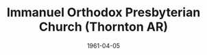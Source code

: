 ---
date: &id001 1961-04-05
end_date: null
location:
  address: null
  city: Thornton
  state: AR
minister:
- end: 1963-01-01
  name: Laurence Vail
  start: 1961-01-01
  type: pastor
- end: 1967-01-01
  name: Donald Taws
  start: 1963-01-01
  type: pastor
- end: 1972-01-01
  name: Abe Ediger
  start: 1967-01-01
  type: pastor
- end: 1976-01-01
  name: Elmer Dortzbach
  start: 1973-01-01
  type: supply
- end: 2002-10-02
  name: Richard Wynja
  start: 1977-01-01
  type: pastor
- end: 1996-01-01
  name: Jonathan Male
  start: 1992-01-01
  type: Associate Pastor
- end: 2001-01-01
  name: Matthew Kingsbury
  start: 1999-01-01
  type: Associate Pastor
ministers:
- Laurence Vail
- Donald Taws
- Abe Ediger
- Elmer Dortzbach
- Richard Wynja
- Jonathan Male
- Matthew Kingsbury
name: Immanuel Orthodox Presbyterian Church
names:
- end: 2002-10-02
  name: Immanuel Orthodox Presbyterian Church
  start: 1961-04-05
origination_date: *id001
raw_data: "AR    Thornton\n\nImmanuel Orthodox Presbyterian Church  (April 5,\
  \ 1961\u2013October 2, 2002)\nPastors: Laurence Vail, 1961\u201363\nDonald Taws,\
  \ 1963\u201367\nAbe Ediger, 1967\u201372\nElmer Dortzbach (Supply), 1973\u201376\n\
  Richard Wynja, 1977\u20132002\nAssoc. Pastors: Jonathan Male, 1992\u20131996\nMatthew\
  \ Kingsbury, 1999\u20132001"
received_from: MISSING
states:
- AR
status:
  active: false
  end_date: 2002-10-02
  reason: null
  received_from: null
  withdrawal_to: null
title: Immanuel Orthodox Presbyterian Church (Thornton AR)

---